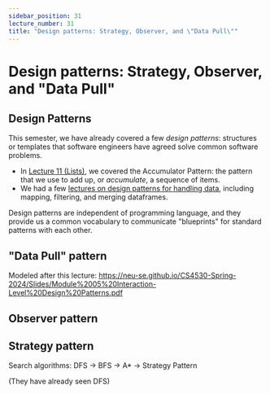 ```yaml
---
sidebar_position: 31
lecture_number: 31
title: "Design patterns: Strategy, Observer, and \"Data Pull\""
---
```


# Design patterns: Strategy, Observer, and "Data Pull"

## Design Patterns

This semester, we have already covered a few _design patterns_: structures or templates that software engineers have agreed solve common software problems.

- In [Lecture 11 (Lists)](https://neu-pdi.github.io/cs2100-public-resources/lecture-notes/l11-lists#the-accumulator-pattern), we covered the Accumulator Pattern: the pattern that we use to add up, or _accumulate_, a sequence of items.
- We had a few [lectures on design patterns for handling data](https://neu-pdi.github.io/cs2100-public-resources/lecture-notes/l15-design-data1), including mapping, filtering, and merging dataframes.

Design patterns are independent of programming language, and they provide us a common vocabulary to communicate "blueprints" for standard patterns with each other.

## "Data Pull" pattern

Modeled after this lecture: https://neu-se.github.io/CS4530-Spring-2024/Slides/Module%2005%20Interaction-Level%20Design%20Patterns.pdf

## Observer pattern

## Strategy pattern

Search algorithms: DFS -> BFS -> A* -> Strategy Pattern

(They have already seen DFS)
